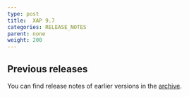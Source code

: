 ```yaml
---
type: post
title:  XAP 9.7
categories: RELEASE_NOTES
parent: none
weight: 200
---
```




## Previous releases

You can find release notes of earlier versions in the [archive](/archive.html).


